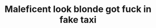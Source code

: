 ---
layout: post
title: Maleficent look blonde got fuck in fake taxi
duration: '10:43'
view: 56
rate: 2
video: 'https://flashservice.xvideos.com/embedframe/26627765'
priority: 0.9
changefreq: daily
---